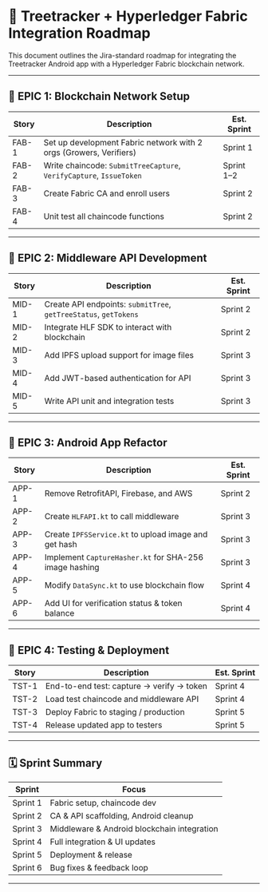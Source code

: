 
# 🌿 Treetracker + Hyperledger Fabric Integration Roadmap

This document outlines the Jira-standard roadmap for integrating the Treetracker Android app with a Hyperledger Fabric blockchain network.

---

## 🧱 EPIC 1: Blockchain Network Setup

| Story | Description | Est. Sprint |
|-------|-------------|-------------|
| FAB-1 | Set up development Fabric network with 2 orgs (Growers, Verifiers) | Sprint 1 |
| FAB-2 | Write chaincode: `SubmitTreeCapture`, `VerifyCapture`, `IssueToken` | Sprint 1–2 |
| FAB-3 | Create Fabric CA and enroll users | Sprint 2 |
| FAB-4 | Unit test all chaincode functions | Sprint 2 |

---

## 🧱 EPIC 2: Middleware API Development

| Story | Description | Est. Sprint |
|-------|-------------|-------------|
| MID-1 | Create API endpoints: `submitTree`, `getTreeStatus`, `getTokens` | Sprint 2 |
| MID-2 | Integrate HLF SDK to interact with blockchain | Sprint 2 |
| MID-3 | Add IPFS upload support for image files | Sprint 3 |
| MID-4 | Add JWT-based authentication for API | Sprint 3 |
| MID-5 | Write API unit and integration tests | Sprint 3 |

---

## 🧱 EPIC 3: Android App Refactor

| Story | Description | Est. Sprint |
|-------|-------------|-------------|
| APP-1 | Remove RetrofitAPI, Firebase, and AWS | Sprint 2 |
| APP-2 | Create `HLFAPI.kt` to call middleware | Sprint 3 |
| APP-3 | Create `IPFSService.kt` to upload image and get hash | Sprint 3 |
| APP-4 | Implement `CaptureHasher.kt` for SHA-256 image hashing | Sprint 3 |
| APP-5 | Modify `DataSync.kt` to use blockchain flow | Sprint 4 |
| APP-6 | Add UI for verification status & token balance | Sprint 4 |

---

## 🧱 EPIC 4: Testing & Deployment

| Story | Description | Est. Sprint |
|-------|-------------|-------------|
| TST-1 | End-to-end test: capture → verify → token | Sprint 4 |
| TST-2 | Load test chaincode and middleware API | Sprint 4 |
| TST-3 | Deploy Fabric to staging / production | Sprint 5 |
| TST-4 | Release updated app to testers | Sprint 5 |

---

## 🗓️ Sprint Summary

| Sprint | Focus |
|--------|-------|
| Sprint 1 | Fabric setup, chaincode dev |
| Sprint 2 | CA & API scaffolding, Android cleanup |
| Sprint 3 | Middleware & Android blockchain integration |
| Sprint 4 | Full integration & UI updates |
| Sprint 5 | Deployment & release |
| Sprint 6 | Bug fixes & feedback loop |

---
